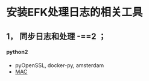 # 安装EFK处理日志的相关工具


## 1， 同步日志和处理 -==2 ；








#### python2 
- pyOpenSSL, docker-py, amsterdam
- [MAC](https://github.com/StamusNetworks/Amsterdam)